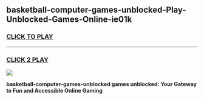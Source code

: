 
## basketball-computer-games-unblocked-Play-Unblocked-Games-Online-ie01k
<h3>
<a href="https://premium76.site?title=basketball-computer-games-unblocked&ref=24A">CLICK TO PLAY</a></h3>
<hr>

<h3>
<a href="https://premium76.site?title=basketball-computer-games-unblocked&ref=24A">CLICK 2 PLAY</a>
  
</h3>

<a href="https://premium76.site?title=basketball-computer-games-unblocked&ref=24A"><img src="https://clearcache.store/games.png"></a>


**basketball-computer-games-unblocked games unblocked: Your Gateway to Fun and Accessible Online Gaming**
